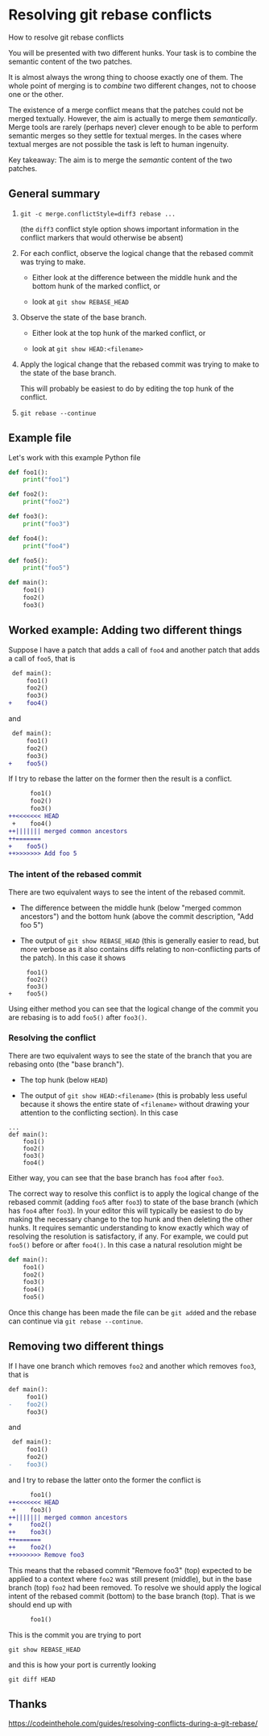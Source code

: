 # Resolving git rebase conflicts

How to resolve git rebase conflicts

You will be presented with two different hunks.  Your task is to
combine the semantic content of the two patches.

It is almost always the wrong thing to choose exactly one of them.
The whole point of merging is to *combine* two different changes, not
to choose one or the other.

The existence of a merge conflict means that the patches could not be
merged textually.  However, the aim is actually to merge them
*semantically*.  Merge tools are rarely (perhaps never) clever enough
to be able to perform semantic merges so they settle for textual
merges.  In the cases where textual merges are not possible the task
is left to human ingenuity.

Key takeaway: The aim is to merge the *semantic* content of the two
patches.

## General summary

1. `git -c merge.conflictStyle=diff3 rebase ...`

   (the `diff3` conflict style option shows important information in
   the conflict markers that would otherwise be absent)

2. For each conflict, observe the logical change that the rebased
   commit was trying to make.

   * Either look at the difference between the middle hunk and the bottom
     hunk of the marked conflict, or

   * look at `git show REBASE_HEAD`

3. Observe the state of the base branch.

   * Either look at the top hunk of the marked conflict, or

   * look at `git show HEAD:<filename>`

4. Apply the logical change that the rebased commit was trying to make
   to the state of the base branch.

   This will probably be easiest to do by editing the top hunk of the
   conflict.

5. `git rebase --continue`


## Example file

Let's work with this example Python file

```python
def foo1():
    print("foo1")

def foo2():
    print("foo2")

def foo3():
    print("foo3")

def foo4():
    print("foo4")

def foo5():
    print("foo5")

def main():
    foo1()
    foo2()
    foo3()
```

## Worked example: Adding two different things

Suppose I have a patch that adds a call of `foo4` and another patch
that adds a call of `foo5`, that is

```diff
 def main():
     foo1()
     foo2()
     foo3()
+    foo4()
```
and

```diff
 def main():
     foo1()
     foo2()
     foo3()
+    foo5()
```

If I try to rebase the latter on the former then the result is a
conflict.

```diff
      foo1()
      foo2()
      foo3()
++<<<<<<< HEAD
 +    foo4()
++||||||| merged common ancestors
++=======
+    foo5()
++>>>>>>> Add foo 5
```

### The intent of the rebased commit

There are two equivalent ways to see the intent of the rebased commit.

* The difference between the middle hunk (below "merged common
  ancestors") and the bottom hunk (above the commit description, "Add
  foo 5")

* The output of `git show REBASE_HEAD` (this is generally easier to
  read, but more verbose as it also contains diffs relating to
  non-conflicting parts of the patch).  In this case it shows

```
     foo1()
     foo2()
     foo3()
+    foo5()
```

Using either method you can see that the logical change of the commit
you are rebasing is to add `foo5()` after `foo3()`.

### Resolving the conflict

There are two equivalent ways to see the state of the branch that you
are rebasing onto (the "base branch").

* The top hunk (below `HEAD`)

* The output of `git show HEAD:<filename>` (this is probably less
  useful because it shows the entire state of `<filename>` without
  drawing your attention to the conflicting section).  In this case

```
...
def main():
    foo1()
    foo2()
    foo3()
    foo4()
```

Either way, you can see that the base branch has `foo4` after `foo3`.

The correct way to resolve this conflict is to apply the logical
change of the rebased commit (adding `foo5` after `foo3`) to state of
the base branch (which has `foo4` after `foo3`).  In your editor this
will typically be easiest to do by making the necessary change to the
top hunk and then deleting the other hunks.  It requires semantic
understanding to know exactly which way of resolving the resolution is
satisfactory, if any.  For example, we could put `foo5()` before or
after `foo4()`.  In this case a natural resolution might be

```python
def main():
    foo1()
    foo2()
    foo3()
    foo4()
    foo5()
```

Once this change has been made the file can be `git add`ed and the
rebase can continue via `git rebase --continue`.

## Removing two different things

If I have one branch which removes `foo2` and another which removes `foo3`, that is

```diff
def main():
     foo1()
-    foo2()
     foo3()
```
and
```diff
 def main():
     foo1()
     foo2()
-    foo3()
```

and I try to rebase the latter onto the former the conflict is


```diff
      foo1()
++<<<<<<< HEAD
 +    foo3()
++||||||| merged common ancestors
+     foo2()
++    foo3()
++=======
++    foo2()
++>>>>>>> Remove foo3
```

This means that the rebased commit "Remove foo3" (top) expected to be
applied to a context where `foo2` was still present (middle), but in
the base branch (top) `foo2` had been removed.  To resolve we should
apply the logical intent of the rebased commit (bottom) to the base
branch (top).  That is we should end up with

```diff
      foo1()
```


This is the commit you are trying to port

```
git show REBASE_HEAD
```

and this is how your port is currently looking

```
git diff HEAD
```




## Thanks

https://codeinthehole.com/guides/resolving-conflicts-during-a-git-rebase/
